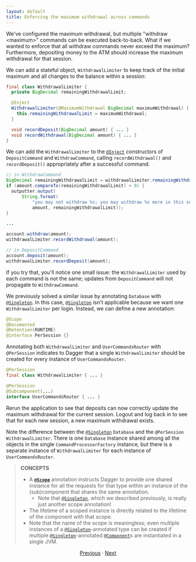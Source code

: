 ```yaml
---
layout: default
title: Enforcing the maximum withdrawal across commands
---
```


We've configured the maximum withdrawal, but multiple "withdraw \<maximum>"
commands can be executed back-to-back. What if we wanted to enforce that all
withdraw commands never exceed the maximum? Furthermore, depositing money to the
ATM should increase the maximum withdrawal for that session.

We can add a stateful object, `WithdrawalLimiter` to keep track of the initial
maximum and all changes to the balance within a session:

```java
final class WithdrawalLimiter {
  private BigDecimal remainingWithdrawalLimit;

  @Inject
  WithdrawalLimiter(@MaximumWithdrawal BigDecimal maximumWithdrawal) {
    this.remainingWithdrawalLimit = maximumWithdrawal;
  }

  void recordDeposit(BigDecimal amount) { ... }
  void recordWithdrawal(BigDecimal amount) { ... }
}
```

We can add the `WithdrawalLimiter` to the [`@Inject`] constructors of
`DepositCommand` and `WithdrawCommand`, calling `recordWithdrawal()` and
`recordDeposit()` appropriately after a successful command.

```java
// in WithdrawCommand
BigDecimal remainingWithdrawalLimit = withdrawalLimiter.remainingWithdrawalLimit();
if (amount.compareTo(remainingWithdrawalLimit) > 0) {
  outputter.output(
      String.format(
          "you may not withdraw %s; you may withdraw %s more in this session",
          amount, remainingWithdrawalLimit));
}

...

account.withdraw(amount);
withdrawalLimiter.recordWithdrawal(amount);
```

```java
// in DepositCommand
account.deposit(amount);
withdrawalLimiter.recordDeposit(amount);
```

If you try that, you'll notice one small issue: the `WithdrawalLimiter` used by
each command is not the same; updates from `DepositCommand` will not propagate
to `WithdrawCommand`.

We previously solved a similar issue by annotating `Database` with
[`@Singleton`]. In this case, [`@Singleton`] isn't applicable because we want
one `WithdrawalLimiter` per login. Instead, we can define a new annotation:

```java
@Scope
@Documented
@Retention(RUNTIME)
@interface PerSession {}
```

Annotating both `WithdrawalLimiter` and `UserCommandsRouter` with `@PerSession`
indicates to Dagger that a single `WithdrawalLimiter` should be created for
every instance of `UserCommandsRouter`.

```java
@PerSession
final class WithdrawalLimiter { ... }

@PerSession
@Subcomponent(...)
interface UserCommandsRouter { ... }
```

Rerun the application to see that deposits can now correctly update the maximum
withdrawal for the current session. Logout and log back in to see that for each
new session, a new maximum withdrawal exists.

Note the difference between the [`@Singleton`] `Database` and the `@PerSession`
`WithdrawalLimiter`. There is one `Database` instance shared among all the
objects in the single `CommandProcessorFactory` instance, but there is a
separate instance of `WithdrawalLimiter` for each instance of
`UserCommandsRouter`.

> **CONCEPTS**
>
> *   A **[`@Scope`]** annotation instructs Dagger to provide one shared
>     instance for all the requests for that type within an instance of the
>     (sub)component that shares the same annotation.
>     *   Note that [`@Singleton`], which we described previously, is really
>         just another scope annotation!
> *   The lifetime of a scoped instance is directly related to the lifetime of
>     the component with that scope.
> *   Note that the name of the scope is meaningless; even multiple instances of
>     a [`@Singleton`]-annotated type can be created if multiple
>     [`@Singleton`]-annotated [`@Component`]s are instantiated in a single JVM.

<section style="text-align: center" markdown="1">

[Previous](12-logging-out) · [Next](14-avoiding-recursive-logins)

</section>

[`@Component`]: https://dagger.dev/api/latest/dagger/Component.html
[`@Inject`]: http://docs.oracle.com/javaee/7/api/javax/inject/Inject.html
[`@Scope`]: https://dagger.dev/api/latest/dagger/Scope.html
[`@Singleton`]: http://docs.oracle.com/javaee/7/api/javax/inject/Singleton.html
